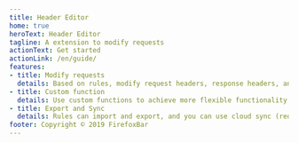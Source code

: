 ```yaml
---
title: Header Editor
home: true
heroText: Header Editor
tagline: A extension to modify requests
actionText: Get started
actionLink: /en/guide/
features:
- title: Modify requests
  details: Based on rules, modify request headers, response headers, and redirect.
- title: Custom function
  details: Use custom functions to achieve more flexible functionality.
- title: Export and Sync
  details: Rules can import and export, and you can use cloud sync (require browser support).
footer: Copyright © 2019 FirefoxBar
---
```


